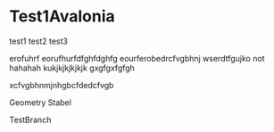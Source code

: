 # Test1Avalonia

test1
test2
test3

erofuhrf
eorufhurfdfghfdghfg
eourferobedrcfvgbhnj
wserdtfgujko
not hahahah
kukjkjkjkjkjk
gxgfgxfgfgh

xcfvgbhnmjnhgbcfdedcfvgb

Geometry Stabel

TestBranch
